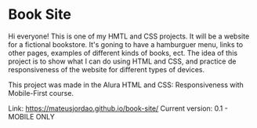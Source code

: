 # Book Site

Hi everyone! 
This is one of my HMTL and CSS projects. It will be a website for a fictional bookstore.
It's goning to have a hamburguer menu, links to other pages, examples of different kinds of books, ect.
The idea of this project is to show what I can do using HTML and CSS, and practice de responsiveness of the website for different types of devices.

This project was made in the Alura HTML and CSS: Responsiveness with Mobile-First course.

Link: https://mateusjordao.github.io/book-site/
Current version: 0.1 - MOBILE ONLY
